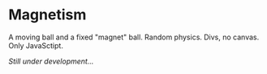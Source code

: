 # Magnetism

A moving ball and a fixed "magnet" ball. Random physics. Divs, no canvas. Only JavaSctipt.

*Still under development...*
